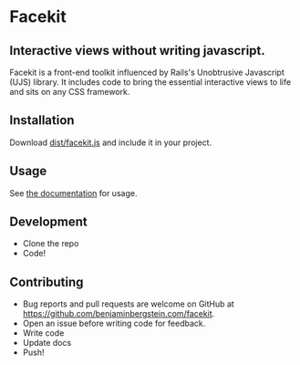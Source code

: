 # Facekit

## Interactive views without writing javascript.
  
Facekit is a front-end toolkit influenced by Rails's Unobtrusive Javascript (UJS) library. It includes code to bring the essential interactive views to life and sits on any CSS framework.

## Installation

Download [dist/facekit.js](dist/facekit.js) and include it in your project. 

## Usage

See [the documentation](https://benjaminbergstein.github.io/facekit) for usage.

## Development

- Clone the repo
- Code!

## Contributing

- Bug reports and pull requests are welcome on GitHub at https://github.com/benjaminbergstein.com/facekit.
- Open an issue before writing code for feedback.
- Write code
- Update docs
- Push!

